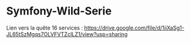 # Symfony-Wild-Serie
Lien vers la quête 16 services : https://drive.google.com/file/d/1iiXaSg1-JL65tSzMgqs7OLVFVTZclLZ1/view?usp=sharing
